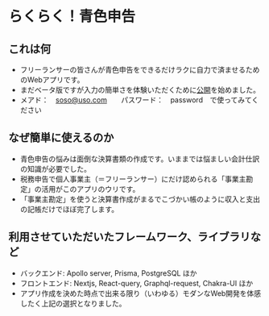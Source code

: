# らくらく！青色申告

## これは何
- フリーランサーの皆さんが青色申告をできるだけラクに自力で済ませるためのWebアプリです。
- まだベータ版ですが入力の簡単さを体験いただくために[公開](https://pj-aozora-client-n0ca7drrn-kenbom.vercel.app/)を始めました。
- メアド：　soso@uso.com　　パスワード：　password　で使ってみてください　

## なぜ簡単に使えるのか
- 青色申告の悩みは面倒な決算書類の作成です。いままでは悩ましい会計仕訳の知識が必要でした。
- 税務申告で個人事業主（＝フリーランサー）にだけ認められる「事業主勘定」の活用がこのアプリのウリです。
- 「事業主勘定」を使うと決算書作成がまるでこづかい帳のように収入と支出の記帳だけでほぼ完了します。

## 利用させていただいたフレームワーク、ライブラリなど
- バックエンド: Apollo server, Prisma, PostgreSQL ほか
- フロントエンド: Nextjs, React-query, Graphql-request, Chakra-UI ほか
- アプリ作成を決めた時点で出来る限り（いわゆる）モダンなWeb開発を体感したく上記の選択となりました。

